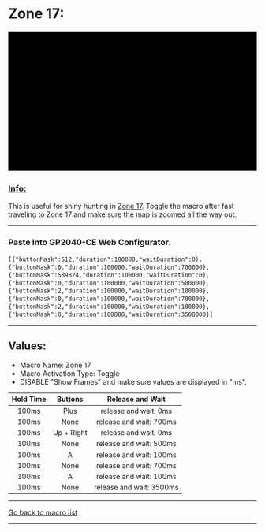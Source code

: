 # Zone 17:

<img src="/Macro-Images/Zone_17.gif" />

### <ins>Info:</ins>
This is useful for shiny hunting in [Zone 17](https://www.serebii.net/pokearth/lumiosecity/wildzone17.shtml). Toggle the macro after fast traveling to Zone 17 and make sure the map is zoomed all the way out.

----

### Paste Into GP2040-CE Web Configurator.
```
[{"buttonMask":512,"duration":100000,"waitDuration":0},{"buttonMask":0,"duration":100000,"waitDuration":700000},{"buttonMask":589824,"duration":100000,"waitDuration":0},{"buttonMask":0,"duration":100000,"waitDuration":500000},{"buttonMask":2,"duration":100000,"waitDuration":100000},{"buttonMask":0,"duration":100000,"waitDuration":700000},{"buttonMask":2,"duration":100000,"waitDuration":100000},{"buttonMask":0,"duration":100000,"waitDuration":3500000}]
```

----

## Values:

* Macro Name: Zone 17
* Macro Activation Type: Toggle
* DISABLE "Show Frames" and make sure values are displayed in "ms".

| Hold Time | Buttons | Release and Wait |
| :---: | :---: | :---: |
| 100ms | Plus       | release and wait: 0ms    |
| 100ms | None       | release and wait: 700ms  |
| 100ms | Up + Right | release and wait: 0ms    |
| 100ms | None       | release and wait: 500ms  |
| 100ms | A          | release and wait: 100ms  |
| 100ms | None       | release and wait: 700ms  |
| 100ms | A          | release and wait: 100ms  |
| 100ms | None       | release and wait: 3500ms |

----

[Go back to macro list](https://github.com/OngoGablogian/Legends_Z-A_Macros/tree/main?tab=readme-ov-file#included-macros)

----
